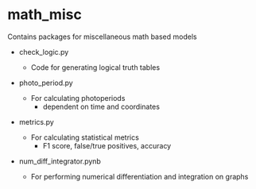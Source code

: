 # math_misc
Contains packages for miscellaneous math based models

- check_logic.py
  - Code for generating logical truth tables

- photo_period.py
  - For calculating photoperiods
    - dependent on time and coordinates

- metrics.py
  - For calculating statistical metrics
    - F1 score, false/true positives, accuracy
    
- num_diff_integrator.pynb
  - For performing numerical differentiation and integration on graphs
